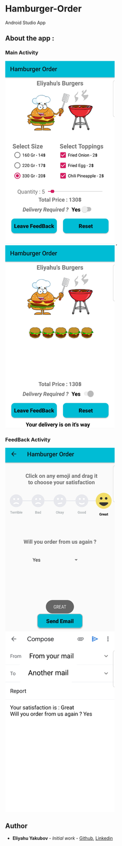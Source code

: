 # Hamburger-Order
Android Studio App

## About the app :


### Main Activity
<img src="https://github.com/EliYakubov7/Hamburger-Order/blob/master/screenshots/main_activity.jpg" width="350"> , <img src="https://github.com/EliYakubov7/Hamburger-Order/blob/master/screenshots/order_activity.jpg" width="350">


### FeedBack Activity
<img src="https://github.com/EliYakubov7/Hamburger-Order/blob/master/screenshots/feedback_activity.jpg" width="350">
<img src="https://github.com/EliYakubov7/Hamburger-Order/blob/master/screenshots/mail_activity.jpg" width="350">


## Author

* **Eliyahu Yakubov** - *Initial work* - [Github](https://github.com/EliYakubov7), [Linkedin](https://www.linkedin.com/in/eli-yakubov-961908173)

